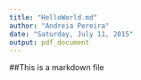 ```yaml
---
title: "HelloWorld.md"
author: "Andreia Pereira"
date: "Saturday, July 11, 2015"
output: pdf_document
---
```

##This is a markdown file
